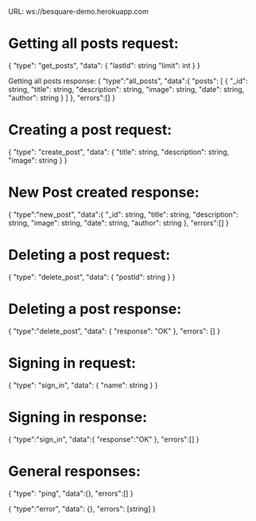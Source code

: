 URL: ws://besquare-demo.herokuapp.com

# Getting all posts request:
{
    "type": "get_posts",
    "data": {
        "lastId": string
        "limit": int
    }
}

Getting all posts response:
{
    "type":"all_posts",
    "data":{
        "posts": [
            {
                "_id": string,
                "title": string,
                "description": string,
                "image": string,
                "date": string,
                "author": string
            }
        ]
    },
    "errors":[]
}

# Creating a post request:

{
    "type": "create_post",
    "data": {
        "title": string, 
        "description": string,
        "image": string
    }
}

# New Post created response:

{
    "type":"new_post",
    "data":{
        "_id": string,
        "title": string,
        "description": string,
        "image": string,
        "date": string,
        "author": string
    },
    "errors":[]
}

# Deleting a post request:
{
    "type": "delete_post",
    "data": {
        "postId": string
    }
}

# Deleting a post response:
{
    "type":"delete_post",
    "data": {
        "response": "OK" 
    },
    "errors": []
}

# Signing in request:

{
    "type": "sign_in",
    "data": {
        "name": string
    }
}

# Signing in response:

{
    "type":"sign_in",
    "data":{
        "response":"OK"
    },
    "errors":[]
}


# General responses:

{
    "type": "ping",
    "data":{},
    "errors":[]
}

{
    "type":"error",
    "data": {},
    "errors": [string]
}